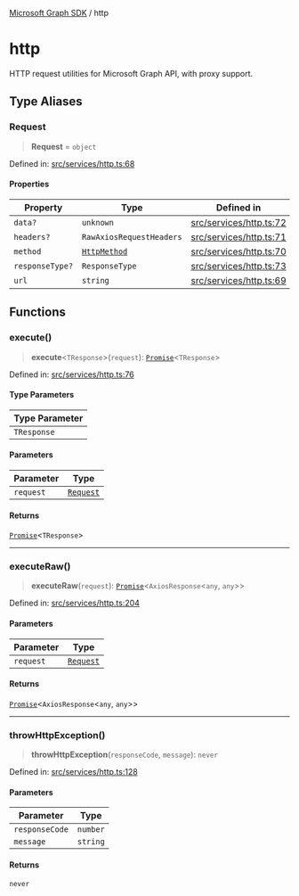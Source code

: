 [Microsoft Graph SDK](README.md) / http

# http

HTTP request utilities for Microsoft Graph API, with proxy support.

## Type Aliases

### Request

> **Request** = `object`

Defined in: [src/services/http.ts:68](https://github.com/Future-Secure-AI/microsoft-graph/blob/main/src/services/http.ts#L68)

#### Properties

| Property | Type | Defined in |
| ------ | ------ | ------ |
| <a id="data"></a> `data?` | `unknown` | [src/services/http.ts:72](https://github.com/Future-Secure-AI/microsoft-graph/blob/main/src/services/http.ts#L72) |
| <a id="headers"></a> `headers?` | `RawAxiosRequestHeaders` | [src/services/http.ts:71](https://github.com/Future-Secure-AI/microsoft-graph/blob/main/src/services/http.ts#L71) |
| <a id="method"></a> `method` | [`HttpMethod`](Http-1.md#httpmethod) | [src/services/http.ts:70](https://github.com/Future-Secure-AI/microsoft-graph/blob/main/src/services/http.ts#L70) |
| <a id="responsetype"></a> `responseType?` | `ResponseType` | [src/services/http.ts:73](https://github.com/Future-Secure-AI/microsoft-graph/blob/main/src/services/http.ts#L73) |
| <a id="url"></a> `url` | `string` | [src/services/http.ts:69](https://github.com/Future-Secure-AI/microsoft-graph/blob/main/src/services/http.ts#L69) |

## Functions

### execute()

> **execute**\<`TResponse`\>(`request`): [`Promise`](https://developer.mozilla.org/docs/Web/JavaScript/Reference/Global_Objects/Promise)\<`TResponse`\>

Defined in: [src/services/http.ts:76](https://github.com/Future-Secure-AI/microsoft-graph/blob/main/src/services/http.ts#L76)

#### Type Parameters

| Type Parameter |
| ------ |
| `TResponse` |

#### Parameters

| Parameter | Type |
| ------ | ------ |
| `request` | [`Request`](#request) |

#### Returns

[`Promise`](https://developer.mozilla.org/docs/Web/JavaScript/Reference/Global_Objects/Promise)\<`TResponse`\>

***

### executeRaw()

> **executeRaw**(`request`): [`Promise`](https://developer.mozilla.org/docs/Web/JavaScript/Reference/Global_Objects/Promise)\<`AxiosResponse`\<`any`, `any`\>\>

Defined in: [src/services/http.ts:204](https://github.com/Future-Secure-AI/microsoft-graph/blob/main/src/services/http.ts#L204)

#### Parameters

| Parameter | Type |
| ------ | ------ |
| `request` | [`Request`](#request) |

#### Returns

[`Promise`](https://developer.mozilla.org/docs/Web/JavaScript/Reference/Global_Objects/Promise)\<`AxiosResponse`\<`any`, `any`\>\>

***

### throwHttpException()

> **throwHttpException**(`responseCode`, `message`): `never`

Defined in: [src/services/http.ts:128](https://github.com/Future-Secure-AI/microsoft-graph/blob/main/src/services/http.ts#L128)

#### Parameters

| Parameter | Type |
| ------ | ------ |
| `responseCode` | `number` |
| `message` | `string` |

#### Returns

`never`
